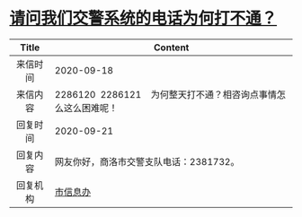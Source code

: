 # [请问我们交警系统的电话为何打不通？](http://www.shangluo.gov.cn/zmhd/ldxxxx.jsp?urltype=leadermail.LeaderMailContentUrl&wbtreeid=1112&leadermailid=6469)

| Title |                  Content                   |
|:-----:|--------------------------------------------|
| 来信时间  | 2020-09-18                                 |
| 来信内容  | 2286120  2286121    为何整天打不通？相咨询点事情怎么这么困难呢！ |
| 回复时间  | 2020-09-21                                 |
| 回复内容  | 网友你好，商洛市交警支队电话：2381732。                    |
| 回复机构  | [市信息办](../../category/agencies/市信息办.md)    |